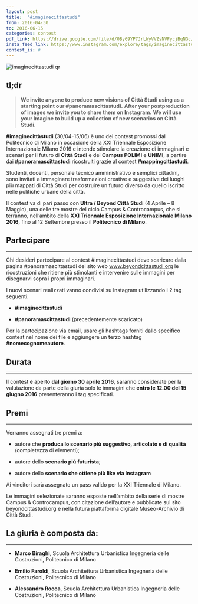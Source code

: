```yaml
---
layout: post
title:  "#imaginecittastudi"
from: 2016-04-30
to: 2016-06-15
categories: contest
pdf_link: https://drive.google.com/file/d/0By69YP7JrLWyVVZsNVFycjBqNGc/view?usp=sharing
insta_feed_link: https://www.instagram.com/explore/tags/imaginecittastudi
contest_is: #
---
```


![imaginecittastudi qr]({{site.baseurl}}/assets/i/beyondcittastudi_org-contest-imaginecittastudi.png)


tl;dr
---

> **We invite anyone to produce new visions of Città Studi using as a starting point our #panoramascittastudi.**
> **After your postproduction of images we invite you to share them on Instagram.**
> **We will use your Imagine to build up a collection of new scenarios on Città Studi.**


**#imaginecittàstudi** (30/04-15/06) è uno dei contest promossi dal Politecnico di Milano in occasione della XXI Triennale Esposizione Internazionale Milano 2016 e intende stimolare la creazione di immaginari e scenari per il futuro di **Città Studi** e dei **Campus POLIMI** e **UNIMI**, a partire dai **#panoramascittastudi** ricostruiti grazie al contest **#mappingcittastudi**.

Studenti, docenti, personale tecnico amministrativo e semplici cittadini, sono invitati a immaginare trasformazioni creative e suggestive dei luoghi più mappati di Città Studi per costruire un futuro diverso da quello iscritto nelle politiche urbane della città.

Il contest va di pari passo con **Ultra / Beyond Città Studi** (4 Aprile – 8 Maggio), una delle tre mostre del ciclo Campus & Controcampus, che si terranno, nell’ambito della **XXI Triennale Esposizione Internazionale Milano 2016**, fino al 12 Settembre presso il **Politecnico di Milano**.


Partecipare
---
-----
Chi desideri partecipare al contest #imaginecittastudi deve scaricare dalla pagina #panoramascittastudi del sito web www.beyondcittastudi.org le ricostruzioni che ritiene più stimolanti e intervenire sulle immagini per disegnarvi sopra i propri immaginari.

I nuovi scenari realizzati vanno condivisi su Instagram utilizzando i 2 tag seguenti:

- **#imaginecittastudi**

- **#panoramascittastudi** (precedentemente scaricato)

Per la partecipazione via email, usare gli hashtags forniti dallo specifico contest nel nome dei file e aggiungere un terzo hashtag **#nomecognomeautore**.

Durata
---
-----

Il contest è aperto **dal giorno 30 aprile 2016**, saranno considerate per la valutazione da parte della giuria solo le immagini che **entro le 12.00 del 15 giugno 2016** presenteranno i tag specificati.


Premi
---
-----

Verranno assegnati tre premi a:

- autore che **produca lo scenario più suggestivo, articolato e di qualità** (completezza di elementi);

- autore dello **scenario più futurista**;

- autore dello **scenario che ottiene più like via Instagram**

Ai vincitori sarà assegnato un pass valido per la XXI Triennale di Milano.

Le immagini selezionate saranno esposte nell’ambito della serie di mostre Campus & Controcampus, con citazione dell’autore e pubblicate sul sito beyondcittastudi.org e nella futura piattaforma digitale Museo-Archivio di Città Studi.


La giuria è composta da:
---
-----

- **Marco Biraghi**, Scuola Architettura Urbanistica Ingegneria delle Costruzioni, Politecnico di Milano

- **Emilio Faroldi**, Scuola Architettura Urbanistica Ingegneria delle Costruzioni, Politecnico di Milano

- **Alessandro Rocca**, Scuola Architettura Urbanistica Ingegneria delle Costruzioni, Politecnico di Milano
